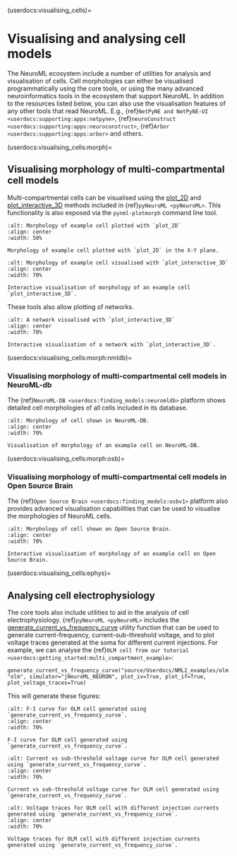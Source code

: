 (userdocs:visualising_cells)=
# Visualising and analysing cell models

The NeuroML ecosystem include a number of utilities for analysis and visualisation of cells.
Cell morphologies can either be visualised programmatically using the core tools, or using the many advanced neuroinformatics tools in the ecosystem that support NeuroML.
In addition to the resources listed below, you can also use the visualisation features of any other tools that read NeuroML.
E.g., {ref}`NetPyNE and NetPyNE-UI <userdocs:supporting:apps:netpyne>`, {ref}`neuroConstruct <userdocs:supporting:apps:neuroconstruct>`, {ref}`Arbor <userdocs:supporting:apps:arbor>` and others.


(userdocs:visualising_cells:morph)=
## Visualising morphology of multi-compartmental cell models

Multi-compartmental cells can be visualised using the [plot_2D](https://pyneuroml.readthedocs.io/en/development/pyneuroml.plot.html#pyneuroml.plot.PlotMorphology.plot_2D) and [plot_interactive_3D](https://pyneuroml.readthedocs.io/en/development/pyneuroml.plot.html#pyneuroml.plot.PlotMorphology.plot_interactive_3D) methods included in {ref}`pyNeuroML <pyNeuroML>`.
This functionality is also exposed via the `pynml-plotmorph` command line tool.

```{figure} ../images//test_morphology_plot_2d_Cell_497232312_cell_nml_xy.png
:alt: Morphology of example cell plotted with `plot_2D`
:align: center
:width: 50%

Morphology of example cell plotted with `plot_2D` in the X-Y plane.
```

```{figure} ../images/pynml-plotmorph-1.png
:alt: Morphology of example cell visualised with `plot_interactive_3D`
:align: center
:width: 70%

Interactive visualisation of morphology of an example cell `plot_interactive_3D`.
```

These tools also allow plotting of networks.

```{figure} ../images/pynml-plotmorph-2.png
:alt: A network visualised with `plot_interactive_3D`
:align: center
:width: 70%

Interactive visualisation of a network with `plot_interactive_3D`.
```

(userdocs:visualising_cells:morph:nmldb)=
### Visualising morphology of multi-compartmental cell models in NeuroML-db
The {ref}`NeuroML-DB <userdocs:finding_models:neuromldb>` platform shows detailed cell morphologies of all cells included in its database.

```{figure} ../images/nml-db-morphology.png
:alt: Morphology of cell shown in NeuroML-DB.
:align: center
:width: 70%

Visualisation of morphology of an example cell on NeuroML-DB.
```
(userdocs:visualising_cells:morph:osb)=
### Visualising morphology of multi-compartmental cell models in Open Source Brain
The {ref}`Open Source Brain <userdocs:finding_models:osbv1>` platform also provides advanced visualisation capabilities that can be used to visualise the morphologies of NeuroML cells.

```{figure} ../images/osb-morphology.png
:alt: Morphology of cell shown on Open Source Brain.
:align: center
:width: 70%

Interactive visualisation of morphology of an example cell on Open Source Brain.
```


(userdocs:visualising_cells:ephys)=
## Analysing cell electrophysiology

The core tools also include utilities to aid in the analysis of cell electrophysiology.
{ref}`pyNeuroML <pyNeuroML>` includes the [generate_current_vs_frequency_curve](https://pyneuroml.readthedocs.io/en/development/pyneuroml.analysis.html#pyneuroml.analysis.generate_current_vs_frequency_curve) utility function that can be used to generate current-frequency, current-sub-threshold voltage, and to plot voltage traces generated at the soma for different current injections.
For example, we can analyse the {ref}`OLM cell from our tutorial <userdocs:getting_started:multi_compartment_example>`:
```
generate_current_vs_frequency_curve("source/Userdocs/NML2_examples/olm.cell.nml", "olm", simulator="jNeuroML_NEURON", plot_iv=True, plot_if=True, plot_voltage_traces=True)
```

This will generate these figures:

```{figure} ../images/olm-cell-fi.png
:alt: F-I curve for OLM cell generated using `generate_current_vs_frequency_curve`.
:align: center
:width: 70%

F-I curve for OLM cell generated using `generate_current_vs_frequency_curve`.
```

```{figure} ../images/olm-cell-subthresholdVi.png
:alt: Current vs sub-threshold voltage curve for OLM cell generated using `generate_current_vs_frequency_curve`.
:align: center
:width: 70%

Current vs sub-threshold voltage curve for OLM cell generated using `generate_current_vs_frequency_curve`.
```

```{figure} ../images/olm-cell-voltage-traces.png
:alt: Voltage traces for OLM cell with different injection currents generated using `generate_current_vs_frequency_curve`.
:align: center
:width: 70%

Voltage traces for OLM cell with different injection currents generated using `generate_current_vs_frequency_curve`.
```

